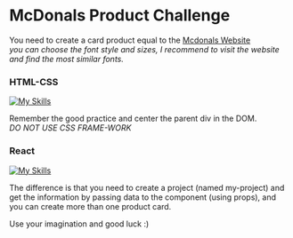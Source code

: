 # McDonals Product Challenge
You need to create a card product equal to the [Mcdonals Website](https://www.mcdonalds.com.pa/)
<br>
*you can choose the font style and sizes, I recommend to visit the website and find the most similar fonts.*

### HTML-CSS
[![My Skills](https://skills.thijs.gg/icons?i=html,css)](https://skills.thijs.gg)

Remember the good practice and center the parent div in the DOM.
<br>
*DO NOT USE CSS FRAME-WORK*

### React
[![My Skills](https://skills.thijs.gg/icons?i=js,react)](https://skills.thijs.gg)

The difference is that you need to create a project (named my-project) and get the information by passing data to the component (using props),
and you can create more than one product card.

Use your imagination and good luck :)
